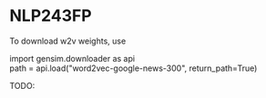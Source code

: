 # NLP243FP
To download w2v weights, use 

import gensim.downloader as api \
path = api.load("word2vec-google-news-300", return_path=True)


TODO:
